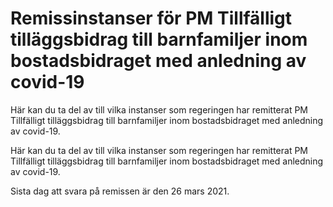 # Remissinstanser för PM Tillfälligt tilläggsbidrag till barnfamiljer inom bostadsbidraget med anledning av covid-19

Här kan du ta del av till vilka instanser som regeringen har remitterat PM Tillfälligt tilläggsbidrag till barnfamiljer inom bostadsbidraget med anledning av covid-19.

Här kan du ta del av till vilka instanser som regeringen har remitterat PM Tillfälligt tilläggsbidrag till barnfamiljer inom bostadsbidraget med anledning av covid-19.

Sista dag att svara på remissen är den 26 mars 2021.
